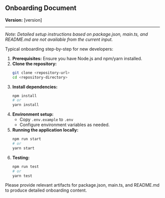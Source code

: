 ## Onboarding Document

**Version:** [version]

---

*Note: Detailed setup instructions based on package.json, main.ts, and README.md are not available from the current input.*

Typical onboarding step-by-step for new developers:

1. **Prerequisites:** Ensure you have Node.js and npm/yarn installed.
2. **Clone the repository:**
   ```bash
   git clone <repository-url>
   cd <repository-directory>
   ```
3. **Install dependencies:**
   ```bash
   npm install
   # or
   yarn install
   ```
4. **Environment setup:**
   - Copy `.env.example` to `.env`
   - Configure environment variables as needed.
5. **Running the application locally:**
   ```bash
   npm run start
   # or
   yarn start
   ```
6. **Testing:**
   ```bash
   npm run test
   # or
   yarn test
   ```

Please provide relevant artifacts for package.json, main.ts, and README.md to produce detailed onboarding content.